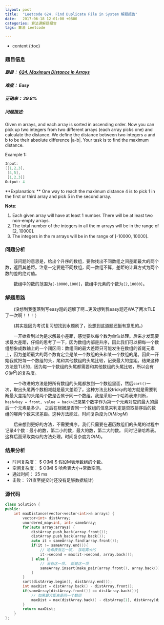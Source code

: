 ```yaml
---
layout: post
title:  "Leetcode 624. Find Duplicate File in System 解题报告"
date:   2017-06-18 12:01:00 +0800
categories: 算法课解题报告
tags: 算法 Leetcode

---
```


* content
{:toc}

### 题目信息

##### 题目： [624. Maximum Distance in Arrays](https://leetcode.com/problems/maximum-distance-in-arrays/#/description)  

##### 难度： Easy

##### 正确率： 29.8%

##### 问题描述:  

Given m arrays, and each array is sorted in ascending order. Now you can pick up two integers from two different arrays (each array picks one) and calculate the distance. We define the distance between two integers a and b to be their absolute difference |a-b|. Your task is to find the maximum distance.

Example 1:
```cpp
Input: 
[[1,2,3],
 [4,5],
 [1,2,3]]
Output: 4
```
**Explanation: **
One way to reach the maximum distance 4 is to pick 1 in the first or third array and pick 5 in the second array.

**Note:**

1. Each given array will have at least 1 number. There will be at least two non-empty arrays.
1. The total number of the integers in all the m arrays will be in the range of [2, 10000].
1. The integers in the m arrays will be in the range of [-10000, 10000].

### 问题分析

　　该问题的意思是，给出个升序的数组，要你找出不同数组之间差距最大的两个数，返回其差距。注意一定要是不同数组，同一数组不算，差距的计算方式为两个数的差的绝对值。

　　数组中的数的范围为`[-10000,1000]`，数组中元素的个数为`[2,10000]`。
  
### 解题思路

　　(没想到我堕落到写easy题的题解了啊...更没想到我easy题还WA了两次TLE了一次啊！！！)

　　(其实是因为考试复习想找到水题刷了，没想到这道题还挺有意思的。)

　　一开始看到以为是求解最小差距，感觉要以每个数为单位处理。后来才发现要求最大差距，仔细的思考了一下，因为数组内部是升序，因此我们可以把每一个数组想象成数轴上的一个闭区间：数组间的最大差距只可能发生在数组的首尾元素上，因为差距最大的两个数肯定会是某一个数组的头和某一个数组的尾。因此一开始我就把每一个数组的头，尾和其他数组的头尾比较，记录最大的差距。结果这种方法是TLE的，因为每一个数组的头尾都需要和其他数组的头尾比较，所以会有$O(M^2)$的复杂度。

　　一个改进的方法是把所有数组的头尾都放到一个数组里面，然后`sort()`一次，取出头尾两个数相减就是最大差距了。这种方法比较tricky的地方就是需要判断最大差距的头尾两个数是否属于同一个数组。我是采用一个哈希表来判断， `hash<key = front, value = back>`记录某个数字作为第一个元素对应的最大的最后一个元素是多少。 之后在根据是否同一个数组的信息来判定是否取排序后的数组的哪两个数来求差距。这种方法能过，时间复杂度为$O(MlogM)$

　　后来想到更好的方法，不需要排序，我们只需要在遍历数组们的头尾的过程中记录4个数：最小的数，第二小的数，最大的数，第二大的数。 同时记录哈希表。 这样后面采取类似的方法处理。时间复杂度为$O(M)$。

### 结果分析

- 时间复杂度： $ O(M) $ 假设M表示数组的个数。
- 空间复杂度： $ O(M) $ 哈希表大小+常数空间。
- 通过时间： 25 ms
- 击败： ??(直至提交时还没有足够数据统计)

### 源代码

```cpp
class Solution {
public:
    int maxDistance(vector<vector<int>>& arrays) {
        vector<int> distArray;
        unordered_map<int, int> sameArray;
        for(auto array:arrays) {
            distArray.push_back(array.front());
            distArray.push_back(array.back());
            auto it = sameArray.find(array.front());
            if(it != sameArray.end()){
                // 哈希表有这一项， 存距离大的
                it->second = max(it->second, array.back());
            } else {
                // 没有这一项， 新建这一项
                sameArray.insert(make_pair(array.front(), array.back()));
            }
        }
        sort(distArray.begin(), distArray.end());
        int maxDist = distArray.back() - distArray.front();
        if(sameArray[distArray.front()] == distArray.back()){
            // 如果最大距离是同一个数组
            maxDist = max(distArray.back() - distArray[1], distArray[distArray.size() - 2] - distArray.front());
        }
        return maxDist;
    }
};
```